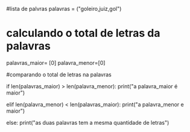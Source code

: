 #lista de palvras
palavras = ("goleiro,juiz,gol")

# calculando o total de letras da palavras
palavras_maior= [0]
palavra_menor=[0]


 #comparando o total de letras na palavras

if len(palavras_maior) > len(palavra_menor):
  print("a palavra_maior é maior")
    
elif len(palavra_menor) < len(palavras_maior):
    print("a palavra_menor e maior")
    
else:
    print("as duas palavras tem a mesma quantidade de letras")
        
                 

